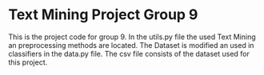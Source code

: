 # Text Mining Project Group 9
This is the project code for group 9. In the utils.py file the used Text Mining an preprocessing methods are located. The Dataset is modified an used in classifiers in the data.py file. The csv file consists of the dataset used for this project.
